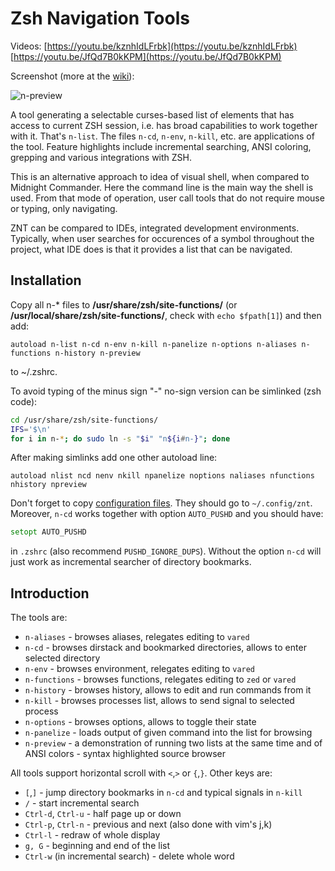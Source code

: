 # Zsh Navigation Tools

Videos: [https://youtu.be/kznhIdLFrbk](https://youtu.be/kznhIdLFrbk) [https://youtu.be/JfQd7B0kKPM](https://youtu.be/JfQd7B0kKPM)

Screenshot (more at the [wiki](https://github.com/psprint/zsh-navigation-tools/wiki)):

![n-preview](http://imageshack.com/a/img540/4401/Xfb7nN.png)

A tool generating a selectable curses-based list of elements that has access to current ZSH session, i.e. has broad capabilities to work together with it. That's `n-list`. The files `n-cd`, `n-env`, `n-kill`, etc. are applications of the tool. Feature highlights include incremental searching, ANSI coloring, grepping and various integrations with ZSH.

This is an alternative approach to idea of visual shell, when compared to Midnight Commander. Here the command line is the main way the shell is used. From that mode of operation, user call tools that do not require mouse or typing, only navigating. 

ZNT can be compared to IDEs, integrated development environments. Typically, when user searches for occurences of a symbol throughout the project, what IDE does is that it provides a list that can be navigated.

## Installation
Copy all n-\* files to **/usr/share/zsh/site-functions/** (or **/usr/local/share/zsh/site-functions/**, check with `echo $fpath[1]`) and then add:

    autoload n-list n-cd n-env n-kill n-panelize n-options n-aliases n-functions n-history n-preview

to ~/.zshrc.

To avoid typing of the minus sign "-" no-sign version can be simlinked (zsh code):

```zsh
cd /usr/share/zsh/site-functions/
IFS='$\n'
for i in n-*; do sudo ln -s "$i" "n${i#n-}"; done
```

After making simlinks add one other autoload line:

    autoload nlist ncd nenv nkill npanelize noptions naliases nfunctions nhistory npreview

Don't forget to copy [configuration files](https://github.com/psprint/zsh-navigation-tools/tree/master/.config/znt). They should go to `~/.config/znt`. Moreover, `n-cd` works together with option `AUTO_PUSHD` and you should have:

```zsh
setopt AUTO_PUSHD
```

in `.zshrc` (also recommend `PUSHD_IGNORE_DUPS`). Without the option `n-cd` will just work as incremental searcher of directory bookmarks.

## Introduction

The tools are:

- `n-aliases` - browses aliases, relegates editing to `vared`
- `n-cd` - browses dirstack and bookmarked directories, allows to enter selected directory
- `n-env` - browses environment, relegates editing to `vared`
- `n-functions` - browses functions, relegates editing to `zed` or `vared`
- `n-history` - browses history, allows to edit and run commands from it
- `n-kill` - browses processes list, allows to send signal to selected process
- `n-options` - browses options, allows to toggle their state
- `n-panelize` - loads output of given command into the list for browsing
- `n-preview` - a demonstration of running two lists at the same time and of ANSI colors - syntax highlighted source browser

All tools support horizontal scroll with `<`,`>` or `{`,`}`. Other keys are:

- `[`,`]` - jump directory bookmarks in `n-cd` and typical signals in `n-kill`
- `/` - start incremental search
- `Ctrl-d`, `Ctrl-u` - half page up or down
- `Ctrl-p`, `Ctrl-n` - previous and next (also done with vim's j,k)
- `Ctrl-l` - redraw of whole display
- `g, G` - beginning and end of the list
- `Ctrl-w` (in incremental search) - delete whole word

